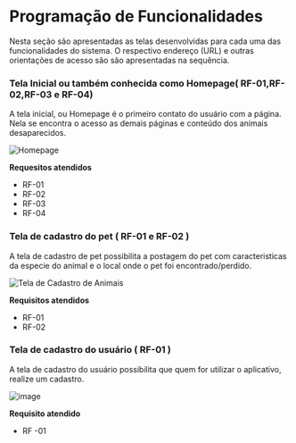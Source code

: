 # Programação de Funcionalidades

Nesta seção são apresentadas as telas desenvolvidas para cada uma das funcionalidades 
do sistema. O respectivo endereço (URL) e outras orientações de acesso são são 
apresentadas na sequência.

### Tela Inicial ou também conhecida como Homepage( RF-01,RF-02,RF-03 e RF-04)
A tela inicial, ou Homepage é o primeiro contato do usuário com a página. Nela se encontra o acesso as demais páginas e conteúdo dos animais desaparecidos.

![Homepage](![image](https://user-images.githubusercontent.com/41563209/173259878-58c1a5a9-b841-4035-a7a5-e8fcb472b9c2.png))


**Requesitos atendidos**
- RF-01
- RF-02
- RF-03
- RF-04

### Tela de cadastro do pet ( RF-01 e RF-02  )

A tela de cadastro de pet possibilita a postagem do pet com caracteristicas da especie do animal  e o local onde o pet foi encontrado/perdido.

![Tela de Cadastro de Animais](https://user-images.githubusercontent.com/79429140/169433500-2d8231ee-2ef1-4abf-9399-ee26e9ce2b2f.png)


**Requisitos atendidos**
- RF-01
- RF-02


### Tela de cadastro do usuário ( RF-01  )

 A tela de cadastro do usuário possibilita que quem for utilizar o aplicativo, realize um cadastro.
 
![image](https://user-images.githubusercontent.com/96542702/173259118-7b42fe2a-ad04-4ea8-bf71-0a3a606ba246.png)

**Requisito atendido**

- RF -01





